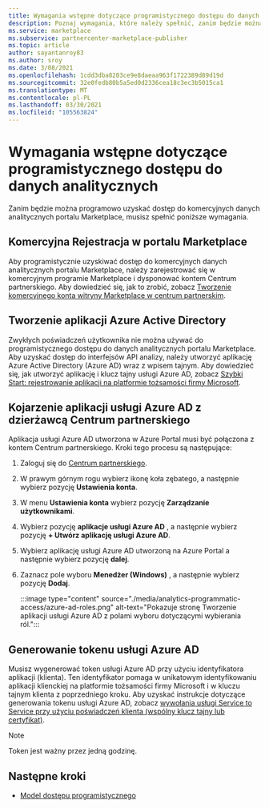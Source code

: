 ```yaml
---
title: Wymagania wstępne dotyczące programistycznego dostępu do danych analitycznych
description: Poznaj wymagania, które należy spełnić, zanim będzie można programowo uzyskać dostęp do komercyjnych danych analitycznych portalu Marketplace.
ms.service: marketplace
ms.subservice: partnercenter-marketplace-publisher
ms.topic: article
author: sayantanroy83
ms.author: sroy
ms.date: 3/08/2021
ms.openlocfilehash: 1cdd3dba8203ce9e8daeaa963f1722389d89d19d
ms.sourcegitcommit: 32e0fedb80b5a5ed0d2336cea18c3ec3b5015ca1
ms.translationtype: MT
ms.contentlocale: pl-PL
ms.lasthandoff: 03/30/2021
ms.locfileid: "105563824"
---
```

# <a name="prerequisites-to-programmatically-access-analytics-data"></a>Wymagania wstępne dotyczące programistycznego dostępu do danych analitycznych

Zanim będzie można programowo uzyskać dostęp do komercyjnych danych analitycznych portalu Marketplace, musisz spełnić poniższe wymagania.

## <a name="commercial-marketplace-enrollment"></a>Komercyjna Rejestracja w portalu Marketplace

Aby programistycznie uzyskiwać dostęp do komercyjnych danych analitycznych portalu Marketplace, należy zarejestrować się w komercyjnym programie Marketplace i dysponować kontem Centrum partnerskiego. Aby dowiedzieć się, jak to zrobić, zobacz [Tworzenie komercyjnego konta witryny Marketplace w centrum partnerskim](./partner-center-portal/create-account.md).

## <a name="create-azure-active-directory-application"></a>Tworzenie aplikacji Azure Active Directory

Zwykłych poświadczeń użytkownika nie można używać do programistycznego dostępu do danych analitycznych portalu Marketplace. Aby uzyskać dostęp do interfejsów API analizy, należy utworzyć aplikację Azure Active Directory (Azure AD) wraz z wpisem tajnym. Aby dowiedzieć się, jak utworzyć aplikację i klucz tajny usługi Azure AD, zobacz [Szybki Start: rejestrowanie aplikacji na platformie tożsamości firmy Microsoft](../active-directory/develop/quickstart-register-app.md).

## <a name="associate-the-azure-ad-application-to-the-partner-center-tenant"></a>Kojarzenie aplikacji usługi Azure AD z dzierżawcą Centrum partnerskiego

Aplikacja usługi Azure AD utworzona w Azure Portal musi być połączona z kontem Centrum partnerskiego. Kroki tego procesu są następujące:

1. Zaloguj się do [Centrum partnerskiego](https://partner.microsoft.com/dashboard).
1. W prawym górnym rogu wybierz ikonę koła zębatego, a następnie wybierz pozycję **Ustawienia konta**.
1. W menu **Ustawienia konta** wybierz pozycję **Zarządzanie użytkownikami**.
1. Wybierz pozycję **aplikacje usługi Azure AD** , a następnie wybierz pozycję **+ Utwórz aplikację usługi Azure AD**.
1. Wybierz aplikację usługi Azure AD utworzoną na Azure Portal a następnie wybierz pozycję **dalej**.
1. Zaznacz pole wyboru **Menedżer (Windows)** , a następnie wybierz pozycję **Dodaj**.

    :::image type="content" source="./media/analytics-programmatic-access/azure-ad-roles.png" alt-text="Pokazuje stronę Tworzenie aplikacji usługi Azure AD z polami wyboru dotyczącymi wybierania ról.":::

## <a name="generate-an-azure-ad-token"></a>Generowanie tokenu usługi Azure AD

Musisz wygenerować token usługi Azure AD przy użyciu identyfikatora aplikacji (klienta). Ten identyfikator pomaga w unikatowym identyfikowaniu aplikacji klienckiej na platformie tożsamości firmy Microsoft i w kluczu tajnym klienta z poprzedniego kroku. Aby uzyskać instrukcje dotyczące generowania tokenu usługi Azure AD, zobacz [wywołania usługi Service to Service przy użyciu poświadczeń klienta (wspólny klucz tajny lub certyfikat)](../active-directory/azuread-dev/v1-oauth2-client-creds-grant-flow.md).

> [!NOTE]
> Token jest ważny przez jedną godzinę.

## <a name="next-steps"></a>Następne kroki

- [Model dostępu programistycznego](analytics-programmatic-access.md)